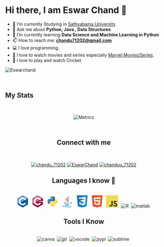 

<h1 align="left">Hi there, I am Eswar Chand 👋</h1>

- 🔭 I’m currently Studying in <a href="https://www.sathyabama.ac.in/" target="_blank">Sathyabama University</a>
- 💬 Ask me about <strong>Python, Java , Data Structures </strong>
- 🌱 I’m currently learning <strong>Data Science and Machine Learning in Python </strong>
- 📫 How to reach me: **chandu71202@gmail.com**
- 💻 I love programming.
- 🎥 I love to watch movies and series especially <a href="https://www.marvel.com/movies" target="_blank">Marvel Movies/Series</a>.
- 🏏 I love to play and watch Cricket

<p align="left">
  <img src="https://github-readme-stats.vercel.app/api?username=Chandu71202&show_icons=true&theme=tokyonight&hide_border=true&locale=en" alt="Eswarchand">
</p>

<br>

## My Stats

<br>

<div align="center">


  
![Metrics](https://metrics.lecoq.io/chandu71202?template=classic&isocalendar=1&languages=1&followup=1&activity=1&achievements=1&notable=1&lines=1&repositories=1&gists=1&introduction=1&pagespeed=1&repositories=100&repositories.batch=100&repositories.forks=false&repositories.affiliations=owner&isocalendar.duration=half-year&languages.limit=8&languages.sections=most-used&languages.colors=github&languages.threshold=0%25&languages.indepth=false&languages.analysis.timeout=15&languages.categories=markup%2C%20programming&languages.recent.categories=markup%2C%20programming&languages.recent.load=300&languages.recent.days=14&followup.sections=repositories&followup.indepth=false&activity.limit=5&activity.load=300&activity.days=14&activity.filter=all&activity.visibility=all&activity.timestamps=false&achievements.threshold=C&achievements.secrets=true&achievements.display=detailed&achievements.limit=0&notable.from=organization&notable.repositories=false&notable.indepth=false&introduction.title=true&pagespeed.url=.user.website&pagespeed.detailed=false&pagespeed.screenshot=false&config.timezone=Asia%2FKolkata)
</div>
</br>


<h2 align="center">Connect with me</h2>

<div align="center">
<br>
<p align="center">
<a href="https://twitter.com/chand71202" target="blank"><img align="center" src="https://raw.githubusercontent.com/rahuldkjain/github-profile-readme-generator/master/src/images/icons/Social/twitter.svg" alt="chandu_71202" height="30" width="40" /></a>
<a href="https://www.linkedin.com/in/eswar-chand-868b5617b/" target="blank"><img align="center" src="https://raw.githubusercontent.com/rahuldkjain/github-profile-readme-generator/master/src/images/icons/Social/linked-in-alt.svg" alt="EswarChand" height="30" width="40" /></a>
<a href="https://www.instagram.com/chanduu_71202/" target="blank"><img align="center" src="https://raw.githubusercontent.com/rahuldkjain/github-profile-readme-generator/master/src/images/icons/Social/instagram.svg" alt="chanduu_71202" height="30" width="40" /></a>
</p> 


## Languages I know 💬
<br>
<div align="center">
<img src="https://raw.githubusercontent.com/devicons/devicon/master/icons/c/c-original.svg" alt="C" width="40" height="40"/>&nbsp;
<img src="https://raw.githubusercontent.com/devicons/devicon/master/icons/cplusplus/cplusplus-original.svg" alt="C++" width="40" height="40"/>&nbsp;
<img src="https://raw.githubusercontent.com/devicons/devicon/master/icons/python/python-original.svg" alt="PYTHON" width="40" height="40"/>&nbsp;
<img src="https://raw.githubusercontent.com/devicons/devicon/master/icons/java/java-original.svg" alt="JAVA" width="40" height="40"/>&nbsp;
<img src="https://raw.githubusercontent.com/devicons/devicon/master/icons/css3/css3-original.svg" alt="CSS" width="40" height="40"/>&nbsp;
<img src="https://raw.githubusercontent.com/devicons/devicon/master/icons/html5/html5-original.svg" alt="HTML" width="40" height="40"/>&nbsp;
<img src="https://raw.githubusercontent.com/devicons/devicon/master/icons/javascript/javascript-original.svg" alt="JS" width="40" height="40"/>&nbsp;
<img src="https://www.r-project.org/Rlogo.png" alt="R" width="40" height="40"/>&nbsp;
<img src="https://upload.wikimedia.org/wikipedia/commons/thumb/2/21/Matlab_Logo.png/668px-Matlab_Logo.png" alt="matlab" height="40" width="50"/>&nbsp;
</div>

## Tools I Know
<br>
<div algin="center">
<img src="https://www.vectorlogo.zone/logos/canva/canva-icon.svg" alt="canva" width="40" height="50"/>&nbsp;
<img src="https://www.vectorlogo.zone/logos/git-scm/git-scm-icon.svg" alt="git" width="40" height="40"/>&nbsp;
<img src="https://upload.vectorlogo.zone/logos/visualstudio_code/images/0aea25bb-27bb-427f-8d65-f999bf0cba67.svg" alt="vscode" width="40" height="40"/>&nbsp;
<img src="https://pypi.org/static/images/logo-small.95de8436.svg" alt="pypi" width="40" height="40"/>&nbsp;
<img src="https://www.sublimehq.com/images/sublime_text.png" alt="sublime" width="40" height="40"/>&nbsp;
</div>
</div>
